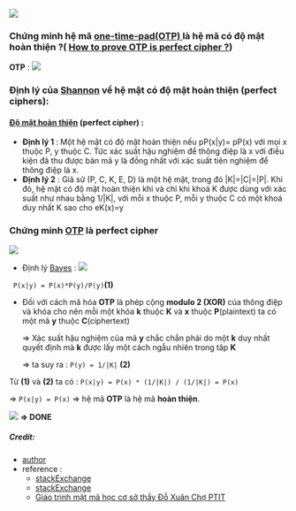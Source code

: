 ![](https://i.imgur.com/0fEID77.jpg)
###  Chứng minh hệ mã [one-time-pad(OTP) ](https://en.wikipedia.org/wiki/One-time_pad)là hệ mã có độ mật hoàn thiện ?( [How to prove OTP is perfect cipher ?]((https://crypto.stackexchange.com/questions/39331/clarification-of-proof-proving-perfect-secrecy-for-one-time-pads)))
**OTP** :
![](https://i.imgur.com/RhsTDxX.png)
    
### Định lý của [Shannon](https://vi.wikipedia.org/wiki/Claude_Shannon) về hệ mật có độ mật hoàn thiện (perfect ciphers):
#### [Độ mật hoàn thiện](https://secgroup.dais.unive.it/teaching/cryptography/shannon-theory-on-perfect-ciphers/)  (perfect cipher) : 
- **Định lý 1** : Một hệ mật có độ mật hoàn thiện nếu pP(x|y)= pP(x) với mọi x thuộc P, y thuộc C. Tức xác suất hậu nghiệm để thông điệp là x với điều kiện đã thu được bản mã y là đồng nhất với xác suất tiên nghiệm để thông điệp là x.
- **Định lý 2** : Giả sử (P, C, K, E, D) là một hệ mật, trong đó |K|=|C|=|P|. Khi đó, hệ mật có độ mật hoàn thiện khi và chỉ khi khoá K được dùng với xác suất như nhau bằng 1/|K|, với mỗi x thuộc P, mỗi y thuộc  C có một khoá duy nhất K sao cho eK(x)=y


### Chứng minh [OTP](https://en.wikipedia.org/wiki/One-time_pad) là perfect cipher
![](https://i.imgur.com/anh3bc7.png)
- Định lý [Bayes](https://vi.wikipedia.org/wiki/%C4%90%E1%BB%8Bnh_l%C3%BD_Bayes) : ![](https://i.imgur.com/jFB7fXb.png)

``` P(x|y) = P(x)*P(y)/P(y)```**(1)**
- Đối với cách mã hóa **OTP** là phép cộng **modulo 2 (XOR)** của thông điệp và khóa cho nên mỗi một khóa **k** thuộc **K** và **x** thuộc **P**(plaintext) ta có một mã **y** thuộc **C**(ciphertext) 

	=> Xác suất hậu nghiệm của mã **y** chắc chắn phải do một **k** duy nhất quyết định mà **k** được lấy một cách ngẫu nhiên trong tâp **K** 

	=> ta suy ra : ```P(y) = 1/|K|``` **(2)**
	
Từ **(1)** và **(2)** ta có : ```P(x|y) = P(x) * (1/|K|) / (1/|K|) = P(x)```

=> ```P(x|y) = P(x)``` => hệ mã **OTP** là hệ mã **hoàn thiện**.

![](https://i.imgur.com/LXqDVwj.jpg)
**=> DONE** 
##### Credit: 
- [author](https://github.com/ErikHorus1249)
- reference :
	- [stackExchange](https://crypto.stackexchange.com/questions/39331/clarification-of-proof-proving-perfect-secrecy-for-one-time-pads)
	- [stackExchange](https://crypto.stackexchange.com/questions/3896/simply-put-what-does-perfect-secrecy-mean)
	- [Giáo trình mật mã học cơ sở thầy Đỗ Xuân Chợ PTIT]()






